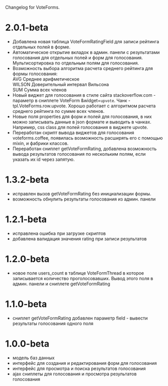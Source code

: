 Changelog for VoteForms.

2.0.1-beta
==============
- Добавлена новая таблица VoteFormRatingField для записи рейтинга отдельных полей в форме.
- Автоматическое открытие вкладок в админ. панели с результатами голосования для отдельных полей и форм для голосования. Мультисортировка по отдельным полям для голосования.
- Возможность выбора алгоритма расчета среднего рейтинга для формы голосования:  
  AVG Среднее арифметическое   
  WILSON Доверительный интервал Вильсона  
  SUM Сумма всех членов  
- Новый виджет для голосования в стиле сайта stackoverflow.com - параметр в сниплете VoteForm &widget=`upvote`. Чанк - tpl.VoteForms.row.upvote. Хорошо работает с алгоритмом расчета среднего рейтинга по cумме всех членов.
- Новые поля properties для форм и полей для голосования, в них можно записывать данные в json формате и выводить в чанках. Например, css class для полей голосования в виджете upvote.
- Переработан скрипт вывода виджетов для голосования voteforms.coffee, появилась возможность расширять его с помощью mixin, и фабрики классов.
- Переработан сниплет getVoteFormRating, добавлена возможность вывода результатов голосования по нескольким полям, если указать их id через запятую.

1.3.2-beta
==============
- исправлен вызов getVoteFormRating без инициализации формы.
- возможность обнулить результаты голосования из админ. панели

1.2.1-beta
==============
- исправлена ошибка при загрузке скриптов
- добавлена валидация значения rating при записи результатов

1.2.0-beta
==============
- новое поле users_count в таблице VoteFormThread в которое записывается количество проголосовавших. Вывод этого поля в админ. панели и сниплете getVoteFormRating

1.1.0-beta
==============
- сниплет getVoteFormRating добавлен параметр field - вывести результаты голосования одного поля

1.0.0-beta
==============
- модель баз данных
- интерфейс для создания и редактирования форм для голосования
- интерфейс для просмотра и поиска результатов голосования
- ajax сниплеты для голосования и просмотра результатов голосования
